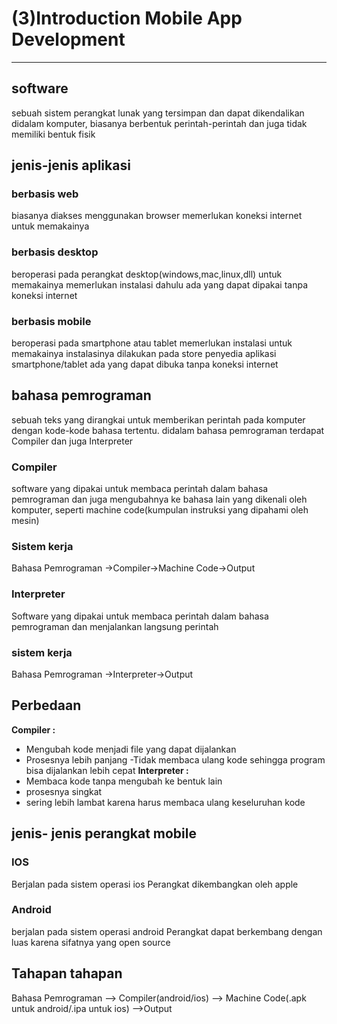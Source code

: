 # (3)Introduction Mobile App Development
---
## software
sebuah sistem perangkat lunak yang tersimpan dan dapat dikendalikan didalam komputer, biasanya berbentuk perintah-perintah dan juga tidak memiliki bentuk fisik

## jenis-jenis aplikasi
### berbasis web
biasanya diakses menggunakan browser 
memerlukan koneksi internet untuk memakainya
### berbasis desktop
beroperasi pada perangkat desktop(windows,mac,linux,dll)
untuk memakainya memerlukan instalasi dahulu
ada yang dapat dipakai tanpa koneksi internet
### berbasis mobile
beroperasi pada smartphone atau tablet
memerlukan instalasi untuk memakainya
instalasinya dilakukan pada store penyedia aplikasi smartphone/tablet
ada yang dapat dibuka tanpa koneksi internet

## bahasa pemrograman
sebuah teks yang dirangkai untuk memberikan perintah pada komputer dengan kode-kode bahasa tertentu. didalam bahasa pemrograman terdapat Compiler dan juga Interpreter

### Compiler
software yang dipakai untuk membaca perintah dalam bahasa pemrograman dan juga mengubahnya ke bahasa lain yang dikenali oleh komputer, seperti machine code(kumpulan instruksi yang dipahami oleh mesin)
### Sistem kerja
Bahasa Pemrograman ->Compiler->Machine Code->Output
### Interpreter
Software yang dipakai untuk membaca perintah dalam bahasa pemrograman dan menjalankan langsung perintah
### sistem kerja
Bahasa Pemrograman ->Interpreter->Output

## Perbedaan 
**Compiler :** 	
- Mengubah kode menjadi file yang dapat dijalankan
- Prosesnya lebih panjang
-Tidak membaca ulang kode sehingga program bisa dijalankan lebih cepat
**Interpreter :** 
- Membaca kode tanpa mengubah ke bentuk lain
- prosesnya singkat
- sering lebih lambat karena harus membaca ulang keseluruhan kode

## jenis- jenis perangkat mobile
### IOS 
Berjalan pada sistem operasi ios
Perangkat dikembangkan oleh apple
### Android
berjalan pada sistem operasi android
Perangkat dapat berkembang dengan luas karena sifatnya yang open source

## Tahapan tahapan

Bahasa Pemrograman —> Compiler(android/ios) —> Machine Code(.apk untuk android/.ipa untuk ios) —>Output

